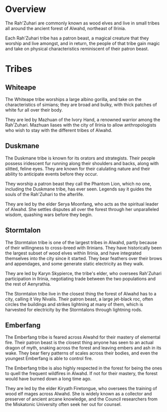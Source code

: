 # Overview

The Rah'Zuhari are commonly known as wood elves and live in small tribes all around the ancient forest of Alwahd, northeast of Ilrinia.

Each Rah'Zuhari tribe has a patron beast, a magical creature that they worship and live amongst, and in return, the people of that tribe gain magic and take on physical characteristics reminiscent of their patron beast.

# Tribes

## Whiteape

The Whiteape tribe worships a large albino gorilla, and take on the characteristics of simians; they are broad and bulky, with thick patches of white fur all over their body.

They are led by Mazhuan of the Ivory Hand, a renowned warrior among the Rah'Zuhari. Mazhuan liases with the city of Ilrinia to allow anthropologists who wish to stay with the different tribes of Alwahd.

## Duskmane

The Duskmane tribe is known for its orators and strategists. Their people possess iridescent fur running along their shoulders and backs, along with slitted, feline eyes. They are known for their calulating nature and their ability to anticipate events before they occur.

They worship a patron beast they call the Phantom Lion, which no one, including the Duskmane tribe, has ever seen. Legends say it guides the souls of the Rah'Zuhari to the afterlife.

They are led by the elder Serya Moonfang, who acts as the spiritual leader of Alwahd. She settles disputes all over the forest through her unparalleled wisdom, quashing wars before they begin.

## Stormtalon

The Stormtalon tribe is one of the largest tribes in Alwahd, partly because of their willingness to cross-breed with Ilrinians. They have historically been the largest subset of wood elves within Ilrinia, and have integrated themselves into the city since it started. They bear feathers over their brows and appendages, and some generate static electricity as they walk.

They are led by Karyn Skypierce, the tribe's elder, who oversees Rah'Zuhari participation in Ilrinia, negotiating trade between the two populations and the rest of Aenyrathia.

The Stormtalon tribe live in the closest thing the forest of Alwahd has to a city, calling it Vey Nivalis. Their patron beast, a large jet-black roc, often circles the buildings and strikes lightning at many of them, which is harvested for electricity by the Stormtalons through lightning rods.

## Emberfang

The Emberfang tribe is feared across Alwahd for their mastery of elemental fire. Their patron beast is the closest thing anyone has seen to an actual dragon of myth, snaking across the forest and leaving embers and ash in its wake. They bear fiery patterns of scales across their bodies, and even the youngest Emberfang is able to control fire.

The Emberfang tribe is also highly respected in the forest for being the ones to quell the frequent wildfires in Alwahd. If not for their mastery, the forest would have burned down a long time ago.

They are led by the elder Kiryath Firetongue, who oversees the training of wood elf mages across Alwahd. She is widely known as a collector and preserver of ancient arcane knowledge, and the Council researchers from the Miskatonic University often seek her out for counsel.